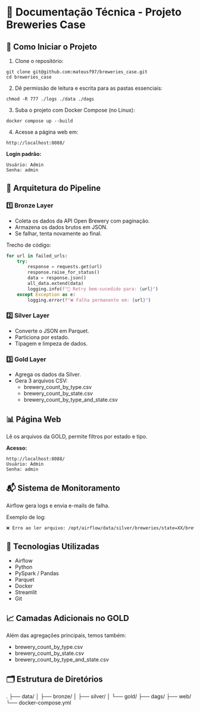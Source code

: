 # 📘 Documentação Técnica - Projeto Breweries Case

## 🚀 Como Iniciar o Projeto
1. Clone o repositório:
```
git clone git@github.com:mateusf97/breweries_case.git
cd breweries_case
```

2. Dê permissão de leitura e escrita para as pastas essenciais:
```
chmod -R 777 ./logs ./data ./dags
```

3. Suba o projeto com Docker Compose (no Linux):
```
docker compose up --build
```

4. Acesse a página web em:
```
http://localhost:8088/
```

**Login padrão:**
```
Usuário: Admin
Senha: admin
```

## 📂 Arquitetura do Pipeline
### 1️⃣ Bronze Layer
- Coleta os dados da API Open Brewery com paginação.
- Armazena os dados brutos em JSON.
- Se falhar, tenta novamente ao final.

Trecho de código:
```python
for url in failed_urls:
    try:
        response = requests.get(url)
        response.raise_for_status()
        data = response.json()
        all_data.extend(data)
        logging.info(f"🔁 Retry bem-sucedido para: {url}")
    except Exception as e:
        logging.error(f"❌ Falha permanente em: {url}")
```

### 2️⃣ Silver Layer
- Converte o JSON em Parquet.
- Particiona por estado.
- Tipagem e limpeza de dados.

### 3️⃣ Gold Layer
- Agrega os dados da Silver.
- Gera 3 arquivos CSV:
  - brewery_count_by_type.csv
  - brewery_count_by_state.csv
  - brewery_count_by_type_and_state.csv

## 📊 Página Web
Lê os arquivos da GOLD, permite filtros por estado e tipo.

**Acesso:**
```
http://localhost:8088/
Usuário: Admin
Senha: admin
```

## 📬 Sistema de Monitoramento
Airflow gera logs e envia e-mails de falha.

Exemplo de log:
```bash
❌ Erro ao ler arquivo: /opt/airflow/data/silver/breweries/state=XX/breweries.parquet
```

## 🧠 Tecnologias Utilizadas
- Airflow
- Python
- PySpark / Pandas
- Parquet
- Docker
- Streamlit
- Git

## 📈 Camadas Adicionais no GOLD
Além das agregações principais, temos também:
- brewery_count_by_type.csv
- brewery_count_by_state.csv
- brewery_count_by_type_and_state.csv

## 🗂 Estrutura de Diretórios
.
├── data/
│   ├── bronze/
│   ├── silver/
│   └── gold/
├── dags/
├── web/
└── docker-compose.yml


